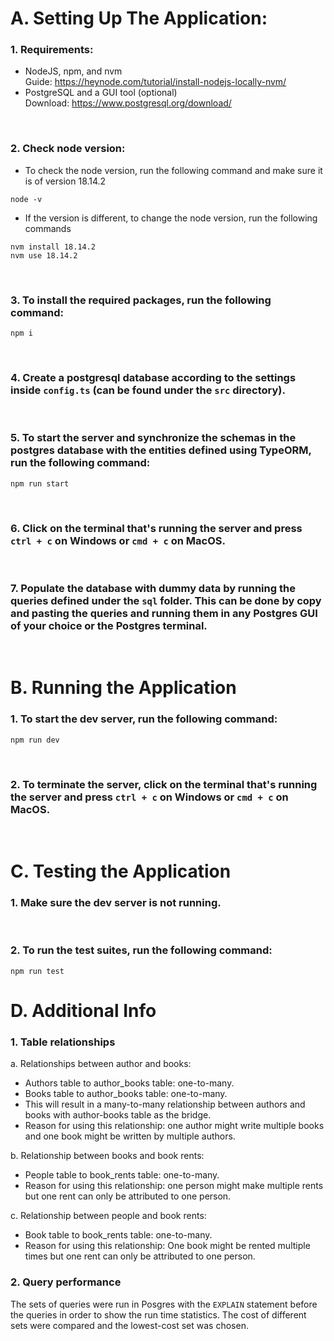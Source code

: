 # A. Setting Up The Application:

### 1. Requirements:

- NodeJS, npm, and nvm </br>
  Guide: https://heynode.com/tutorial/install-nodejs-locally-nvm/
- PostgreSQL and a GUI tool (optional)</br>
  Download: https://www.postgresql.org/download/

</br>

### 2. Check node version:

- To check the node version, run the following command and make sure it is of version 18.14.2

```
node -v
```

- If the version is different, to change the node version, run the following commands

```
nvm install 18.14.2
nvm use 18.14.2
```

</br>

### 3. To install the required packages, run the following command:

```
npm i
```

</br>

### 4. Create a postgresql database according to the settings inside `config.ts` (can be found under the `src` directory).

</br>

### 5. To start the server and synchronize the schemas in the postgres database with the entities defined using TypeORM, run the following command:

```
npm run start
```

</br>

### 6. Click on the terminal that's running the server and press `ctrl + c` on Windows or `cmd + c` on MacOS.

</br>

### 7. Populate the database with dummy data by running the queries defined under the `sql` folder. This can be done by copy and pasting the queries and running them in any Postgres GUI of your choice or the Postgres terminal.

</br>

# B. Running the Application

### 1. To start the dev server, run the following command:

```
npm run dev
```

</br>

### 2. To terminate the server, click on the terminal that's running the server and press `ctrl + c` on Windows or `cmd + c` on MacOS.

</br>

# C. Testing the Application

### 1. Make sure the dev server is not running.

</br>

### 2. To run the test suites, run the following command:

```
npm run test
```

# D. Additional Info

### 1. Table relationships

a. Relationships between author and books:

- Authors table to author_books table: one-to-many.
- Books table to author_books table: one-to-many.
- This will result in a many-to-many relationship between authors and books with author-books table as the bridge.
- Reason for using this relationship: one author might write multiple books and one book might be written by multiple authors.

b. Relationship between books and book rents:

- People table to book_rents table: one-to-many.</br>
- Reason for using this relationship: one person might make multiple rents but one rent can only be attributed to one person.

c. Relationship between people and book rents:

- Book table to book_rents table: one-to-many.</br>
- Reason for using this relationship: One book might be rented multiple times but one rent can only be attributed to one person.

### 2. Query performance

The sets of queries were run in Posgres with the `EXPLAIN` statement before the queries in order to show the run time statistics. The cost of different sets were compared and the lowest-cost set was chosen.
